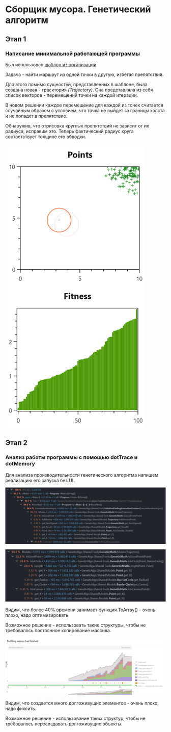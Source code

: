 ﻿# Сборщик мусора. Генетический алгоритм

## Этап 1

### Написание минимальной работающей программы

Был использован [шаблон из организации](https://github.com/is-tech-y24-1/GeneticAlgoTemplate).

Задача - найти маршрут из одной точки в другую, избегая препятствия.

Для этого помимо сущностей, представленных в шаблоне, была создана новая - траектория *(Trajectory)*.
Она представляла из себя список векторов - перемещений точки на каждой итерации.

В новом решении каждое перемещение для каждой из точек считается случайным образом с условием, что точка не выйдет за границы холста и не попадет в препятствие.

Обнаружив, что отрисовка круглых препятствий не зависит от их радиуса, исправим это. Теперь фактический радиус круга соответствует толщине его обводки.

![Картинка из UI с найденным решением](./img/display-1.png)

## Этап 2

### Анализ работы программы с помощью dotTrace и dotMemory

Для анализа производительности генетического алгоритма напишем реализацию его запуска без UI.

![Результат первого запуска в dotTrace](./img/dottrace-1.png)

![Функция Mutate крупным планом при первом запуске в dotTrace](./img/dottrace-mutate-1.png)

Видим, что более 40% времени занимает функция ToArray() - очень плохо, надо оптимизировать.

Возможное решение - использовать такие структуры, чтобы не требовалось постоянное копирование массива.

![Результат первого запуска в dotMemory](./img/dotmemory-1.png)

Видим, что создается много долгоживущих элементов - очень плохо, надо фиксить.

Возможное решение - использование таких структур, чтобы не требовалось пересоздавать долгоживущие объекты.

